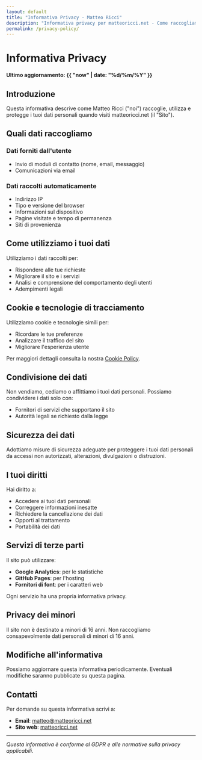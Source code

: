 ```yaml
---
layout: default
title: "Informativa Privacy - Matteo Ricci"
description: "Informativa privacy per matteoricci.net - Come raccogliamo, usiamo e proteggiamo i tuoi dati personali"
permalink: /privacy-policy/
---
```


# Informativa Privacy

**Ultimo aggiornamento: {{ "now" | date: "%d/%m/%Y" }}**

## Introduzione

Questa informativa descrive come Matteo Ricci ("noi") raccoglie, utilizza e protegge i tuoi dati personali quando visiti matteoricci.net (il "Sito").

## Quali dati raccogliamo

### Dati forniti dall'utente
- Invio di moduli di contatto (nome, email, messaggio)
- Comunicazioni via email

### Dati raccolti automaticamente
- Indirizzo IP
- Tipo e versione del browser
- Informazioni sul dispositivo
- Pagine visitate e tempo di permanenza
- Siti di provenienza

## Come utilizziamo i tuoi dati

Utilizziamo i dati raccolti per:
- Rispondere alle tue richieste
- Migliorare il sito e i servizi
- Analisi e comprensione del comportamento degli utenti
- Adempimenti legali

## Cookie e tecnologie di tracciamento

Utilizziamo cookie e tecnologie simili per:
- Ricordare le tue preferenze
- Analizzare il traffico del sito
- Migliorare l'esperienza utente

Per maggiori dettagli consulta la nostra [Cookie Policy](/cookie-policy).

## Condivisione dei dati

Non vendiamo, cediamo o affittiamo i tuoi dati personali. Possiamo condividere i dati solo con:
- Fornitori di servizi che supportano il sito
- Autorità legali se richiesto dalla legge

## Sicurezza dei dati

Adottiamo misure di sicurezza adeguate per proteggere i tuoi dati personali da accessi non autorizzati, alterazioni, divulgazioni o distruzioni.

## I tuoi diritti

Hai diritto a:
- Accedere ai tuoi dati personali
- Correggere informazioni inesatte
- Richiedere la cancellazione dei dati
- Opporti al trattamento
- Portabilità dei dati

## Servizi di terze parti

Il sito può utilizzare:
- **Google Analytics**: per le statistiche
- **GitHub Pages**: per l'hosting
- **Fornitori di font**: per i caratteri web

Ogni servizio ha una propria informativa privacy.

## Privacy dei minori

Il sito non è destinato a minori di 16 anni. Non raccogliamo consapevolmente dati personali di minori di 16 anni.

## Modifiche all'informativa

Possiamo aggiornare questa informativa periodicamente. Eventuali modifiche saranno pubblicate su questa pagina.

## Contatti

Per domande su questa informativa scrivi a:
- **Email**: [matteo@matteoricci.net](mailto:matteo@matteoricci.net)
- **Sito web**: [matteoricci.net](https://matteoricci.net)

---

*Questa informativa è conforme al GDPR e alle normative sulla privacy applicabili.*
